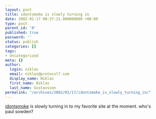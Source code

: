 ```yaml
---
layout: post
title: idontsmoke is slowly turning in
date: 2002-01-17 00:37:21.000000000 +00:00
type: post
parent_id: '0'
published: true
password: ''
status: publish
categories: []
tags:
- Uncategorized
meta: {}
author:
  login: niklas
  email: niklas@protocol7.com
  display_name: Niklas
  first_name: Niklas
  last_name: Gustavsson
permalink: "/archives/2002/01/17/idontsmoke_is_slowly_turning_in/"
---
```

[idontsmoke](http://www.idontsmoke.co.uk/) is slowly turning in to my favorite site at the moment. who's paul sowden?

